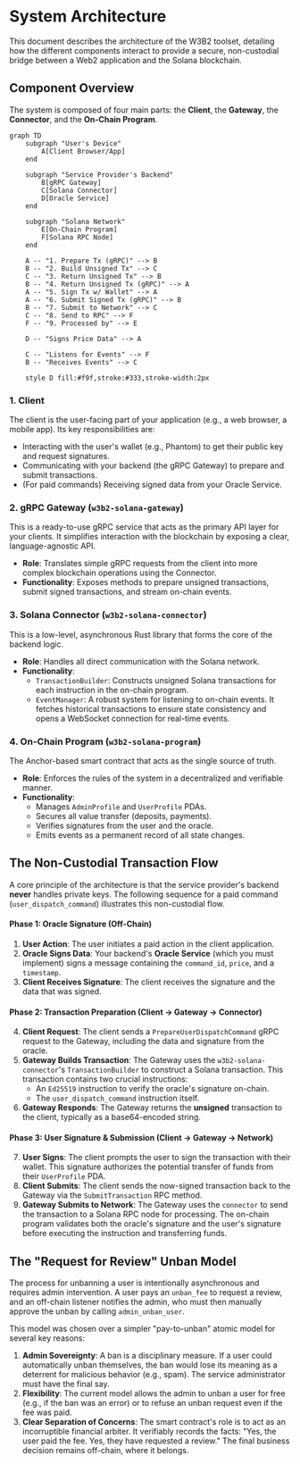 # System Architecture

This document describes the architecture of the W3B2 toolset, detailing how the different components interact to provide a secure, non-custodial bridge between a Web2 application and the Solana blockchain.

## Component Overview

The system is composed of four main parts: the **Client**, the **Gateway**, the **Connector**, and the **On-Chain Program**.

```mermaid
graph TD
    subgraph "User's Device"
        A[Client Browser/App]
    end

    subgraph "Service Provider's Backend"
        B[gRPC Gateway]
        C[Solana Connector]
        D[Oracle Service]
    end

    subgraph "Solana Network"
        E[On-Chain Program]
        F[Solana RPC Node]
    end

    A -- "1. Prepare Tx (gRPC)" --> B
    B -- "2. Build Unsigned Tx" --> C
    C -- "3. Return Unsigned Tx" --> B
    B -- "4. Return Unsigned Tx (gRPC)" --> A
    A -- "5. Sign Tx w/ Wallet" --> A
    A -- "6. Submit Signed Tx (gRPC)" --> B
    B -- "7. Submit to Network" --> C
    C -- "8. Send to RPC" --> F
    F -- "9. Processed by" --> E

    D -- "Signs Price Data" --> A

    C -- "Listens for Events" --> F
    B -- "Receives Events" --> C

    style D fill:#f9f,stroke:#333,stroke-width:2px
```

### 1. Client

The client is the user-facing part of your application (e.g., a web browser, a mobile app). Its key responsibilities are:
-   Interacting with the user's wallet (e.g., Phantom) to get their public key and request signatures.
-   Communicating with your backend (the gRPC Gateway) to prepare and submit transactions.
-   (For paid commands) Receiving signed data from your Oracle Service.

### 2. gRPC Gateway (`w3b2-solana-gateway`)

This is a ready-to-use gRPC service that acts as the primary API layer for your clients. It simplifies interaction with the blockchain by exposing a clear, language-agnostic API.
-   **Role**: Translates simple gRPC requests from the client into more complex blockchain operations using the Connector.
-   **Functionality**: Exposes methods to prepare unsigned transactions, submit signed transactions, and stream on-chain events.

### 3. Solana Connector (`w3b2-solana-connector`)

This is a low-level, asynchronous Rust library that forms the core of the backend logic.
-   **Role**: Handles all direct communication with the Solana network.
-   **Functionality**:
    -   `TransactionBuilder`: Constructs unsigned Solana transactions for each instruction in the on-chain program.
    -   `EventManager`: A robust system for listening to on-chain events. It fetches historical transactions to ensure state consistency and opens a WebSocket connection for real-time events.

### 4. On-Chain Program (`w3b2-solana-program`)

The Anchor-based smart contract that acts as the single source of truth.
-   **Role**: Enforces the rules of the system in a decentralized and verifiable manner.
-   **Functionality**:
    -   Manages `AdminProfile` and `UserProfile` PDAs.
    -   Secures all value transfer (deposits, payments).
    -   Verifies signatures from the user and the oracle.
    -   Emits events as a permanent record of all state changes.

## The Non-Custodial Transaction Flow

A core principle of the architecture is that the service provider's backend **never** handles private keys. The following sequence for a paid command (`user_dispatch_command`) illustrates this non-custodial flow.

#### **Phase 1: Oracle Signature (Off-Chain)**

1.  **User Action**: The user initiates a paid action in the client application.
2.  **Oracle Signs Data**: Your backend's **Oracle Service** (which you must implement) signs a message containing the `command_id`, `price`, and a `timestamp`.
3.  **Client Receives Signature**: The client receives the signature and the data that was signed.

#### **Phase 2: Transaction Preparation (Client -> Gateway -> Connector)**

4.  **Client Request**: The client sends a `PrepareUserDispatchCommand` gRPC request to the Gateway, including the data and signature from the oracle.
5.  **Gateway Builds Transaction**: The Gateway uses the `w3b2-solana-connector`'s `TransactionBuilder` to construct a Solana transaction. This transaction contains two crucial instructions:
    -   An `Ed25519` instruction to verify the oracle's signature on-chain.
    -   The `user_dispatch_command` instruction itself.
6.  **Gateway Responds**: The Gateway returns the **unsigned** transaction to the client, typically as a base64-encoded string.

#### **Phase 3: User Signature & Submission (Client -> Gateway -> Network)**

7.  **User Signs**: The client prompts the user to sign the transaction with their wallet. This signature authorizes the potential transfer of funds from their `UserProfile` PDA.
8.  **Client Submits**: The client sends the now-signed transaction back to the Gateway via the `SubmitTransaction` RPC method.
9.  **Gateway Submits to Network**: The Gateway uses the `connector` to send the transaction to a Solana RPC node for processing. The on-chain program validates both the oracle's signature and the user's signature before executing the instruction and transferring funds.

## The "Request for Review" Unban Model

The process for unbanning a user is intentionally asynchronous and requires admin intervention. A user pays an `unban_fee` to request a review, and an off-chain listener notifies the admin, who must then manually approve the unban by calling `admin_unban_user`.

This model was chosen over a simpler "pay-to-unban" atomic model for several key reasons:

1.  **Admin Sovereignty**: A ban is a disciplinary measure. If a user could automatically unban themselves, the ban would lose its meaning as a deterrent for malicious behavior (e.g., spam). The service administrator must have the final say.
2.  **Flexibility**: The current model allows the admin to unban a user for free (e.g., if the ban was an error) or to refuse an unban request even if the fee was paid.
3.  **Clear Separation of Concerns**: The smart contract's role is to act as an incorruptible financial arbiter. It verifiably records the facts: "Yes, the user paid the fee. Yes, they have requested a review." The final business decision remains off-chain, where it belongs.